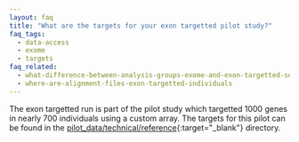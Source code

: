 ```yaml
---
layout: faq
title: "What are the targets for your exon targetted pilot study?"
faq_tags:
  - data-access
  - exome
  - targets
faq_related:
  - what-difference-between-analysis-groups-exome-and-exon-targetted-sequence-index
  - where-are-alignment-files-exon-targetted-individuals
---
```

                    
The exon targetted run is part of the pilot study which targetted 1000 genes in nearly 700 individuals using a custom array. The targets for this pilot can be found in the [pilot_data/technical/reference](ftp://ftp.1000genomes.ebi.ac.uk/vol1/ftp/pilot_data/technical/reference/){:target="_blank"} directory.
